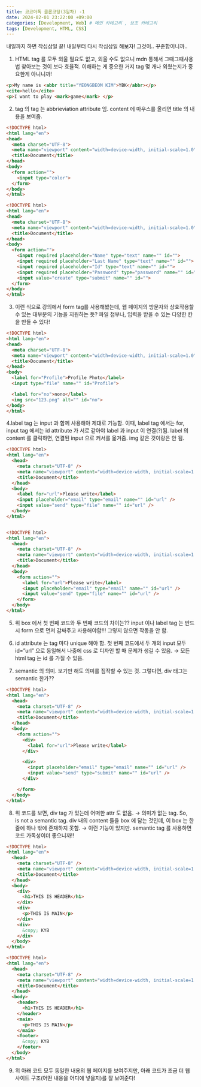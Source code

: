 ```yaml
---
title: 코코아톡 클론코딩(3일차) -1
date: 2024-02-01 23:22:00 +09:00
categories: [Development, Web] # 메인 카테고리 , 보조 카테고리
tags: [Development, HTML, CSS]
---
```


내일까지 하면 작심삼일 끝! 내일부터 다시 작심삼일 해보자!
그것이.. 꾸준함이니까..

1. HTML tag 를 모두 외울 필요도 없고, 외울 수도 없으니 mdn 통해서 그때그때사용법 찾아보는 것이 보다 효율적. 이해하는 게 중요한 거지 tag 몇 개나 외웠는지가 중요한게 아니니까!

```HTML
<p>My name is <abbr title="YEONGBEOM KIM">YBK</abbr></p>
<cite>hello</cite>
<p>I want to play <mark>game</mark> </p>
```

2. <p> tag 의 <abbr> tag 는 abbrieviation attribute 임. content 에 마우스를 올리면 title 의 내용을 보여줌.

```HTML
<!DOCTYPE html>
<html lang="en">
<head>
  <meta charset="UTF-8">
  <meta name="viewport" content="width=device-width, initial-scale=1.0">
  <title>Document</title>
</head>
<body>
  <form action="">
    <input type="color">
  </form>
</body>
</html>

<!DOCTYPE html>
<html lang="en">
<head>
  <meta charset="UTF-8">
  <meta name="viewport" content="width=device-width, initial-scale=1.0">
  <title>Document</title>
</head>
<body>
  <form action="">
    <input required placeholder="Name" type="text" name="" id="">
    <input required placeholder="Last Name" type="text" name="" id="">
    <input required placeholder="Id" type="text" name="" id="">
    <input required placeholder="Password" type="password" name="" id="">
    <input value="create" type="submit" name="" id="">
  </form>
</body>
</html>
```

3. 이런 식으로 강의에서 form tag를 사용해봤는데, 웹 페이지의 방문자와 상호작용할 수 있는 대부분의 기능을 지원하는 듯? 파일 첨부나, 입력을 받을 수 있는 다양한 칸을 만들 수 있다!

```HTML
<!DOCTYPE html>
<html lang="en">
<head>
  <meta charset="UTF-8">
  <meta name="viewport" content="width=device-width, initial-scale=1.0">
  <title>Document</title>
</head>
<body>
  <label for="Profile">Profile Photo</label>
  <input type="file" name="" id="Profile">

  <label for="no">nono</label>
  <img src="123.png" alt="" id="no">
</body>
</html>
```

4.label tag 는 input 과 함께 사용해야 제대로 기능함. 이때, label tag 에서는 for, input tag 에서는 id attribute 가 서로 같아야 label 과 input 이 연결(?)됨.
label 의 content 를 클릭하면, 연결된 input 으로 커서를 옮겨줌. img 같은 것이랑은 안 됨.

```HTML
<!DOCTYPE html>
<html lang="en">
  <head>
    <meta charset="UTF-8" />
    <meta name="viewport" content="width=device-width, initial-scale=1.0" />
    <title>Document</title>
  </head>
  <body>
    <label for="url">Please write</label>
    <input placeholder="email" type="email" name="" id="url" />
    <input value="send" type="file" name="" id="url" />
  </body>
</html>


<!DOCTYPE html>
<html lang="en">
  <head>
    <meta charset="UTF-8" />
    <meta name="viewport" content="width=device-width, initial-scale=1.0" />
    <title>Document</title>
  </head>
  <body>
    <form action="">
      <label for="url">Please write</label>
      <input placeholder="email" type="email" name="" id="url" />
      <input value="send" type="file" name="" id="url" />
    </form>
  </body>
</html>
```

5. 위 box 에서 첫 번째 코드와 두 번째 코드의 차이는??
   input 이나 label tag 는 반드시 form 으로 먼저 감싸주고 사용해야함!!!
   그렇지 않으면 작동을 안 함.

6. id attribute 는 tag 마다 unique 해야 함. 첫 번째 코드에서 두 개의 input 모두 id=”url” 으로 동일해서 나중에 css 로 디자인 할 때 문제가 생길 수 있음. → 모든 html tag 는 id 를 가질 수 있음.

7. semantic 의 의미. 보기만 해도 의미를 짐작할 수 있는 것. 그렇다면, div 태그는 semantic 한가??

```HTML
<!DOCTYPE html>
<html lang="en">
  <head>
    <meta charset="UTF-8" />
    <meta name="viewport" content="width=device-width, initial-scale=1.0" />
    <title>Document</title>
  </head>
  <body>
    <form action="">
      <div>
        <label for="url">Please write</label>
      </div>

      <div>
        <input placeholder="email" type="email" name="" id="url" />
        <input value="send" type="submit" name="" id="url" />
      </div>

    </form>
  </body>
</html>
```

8. 위 코드를 보면, div tag 가 있는데 어떠한 attr 도 없음.
   → 의미가 없는 tag. So, <div> is not a semantic tag.
   div 내의 content 들을 box 에 담는 것인데, 이 box 는 한 줄에 하나 밖에 존재하지 못함. → 이런 기능이 있지만. semantic tag 를 사용하면 코드 가독성이더 좋으니까!!

```HTML
<!DOCTYPE html>
<html lang="en">
  <head>
    <meta charset="UTF-8" />
    <meta name="viewport" content="width=device-width, initial-scale=1.0" />
    <title>Document</title>
  </head>
  <body>
    <div>
      <h1>THIS IS HEADER</h1>
    </div>
    <div>
      <p>THIS IS MAIN</p>
    </div>
    <div>
      &copy; KYB
    </div>
  </body>
</html>

<!DOCTYPE html>
<html lang="en">
  <head>
    <meta charset="UTF-8" />
    <meta name="viewport" content="width=device-width, initial-scale=1.0" />
    <title>Document</title>
  </head>
  <body>
    <header>
      <h1>THIS IS HEADER</h1>
    </header>
    <main>
      <p>THIS IS MAIN</p>
    </main>
    <footer>
      &copy; KYB
    </footer>
  </body>
</html>
```

9. 위 아래 코드 모두 동일한 내용의 웹 페이지를 보여주지만, 아래 코드가 조금 더 웹사이트 구조(어떤 내용을 어디에 넣을지)를 잘 보여준다!
